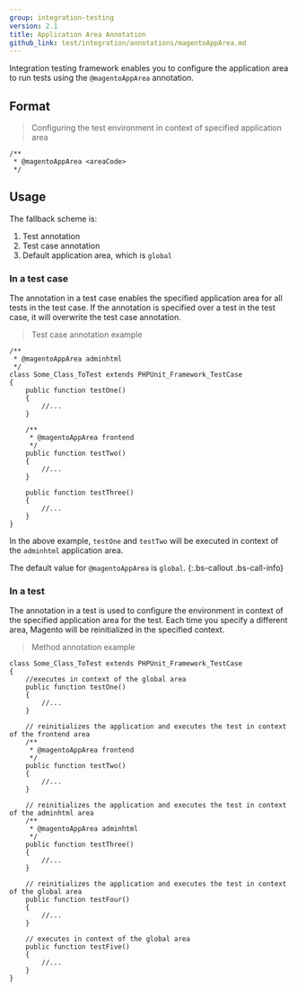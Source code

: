```yaml
---
group: integration-testing
version: 2.1
title: Application Area Annotation
github_link: test/integration/annotations/magentoAppArea.md
---
```


Integration testing framework enables you to configure the application area to run tests using the `@magentoAppArea` annotation.

## Format

> Configuring the test environment in context of specified application area

```php?start_inline=1
/**
 * @magentoAppArea <areaCode>
 */
```

## Usage

The fallback scheme is:

1. Test annotation
2. Test case annotation
3. Default application area, which is `global`

### In a test case

The annotation in a test case enables the specified application area for all tests in the test case.
If the annotation is specified over a test in the test case, it will overwrite the test case annotation.

> Test case annotation example
```php?start_inline=1
/**
 * @magentoAppArea adminhtml
 */
class Some_Class_ToTest extends PHPUnit_Framework_TestCase
{
    public function testOne()
    {
        //...
    }
 
    /**
     * @magentoAppArea frontend
     */
    public function testTwo()
    {
        //...
    }
 
    public function testThree()
    {
        //...
    }
}
```

In the above example, `testOne` and `testTwo` will be executed in context of the `adminhtml` application area.

The default value for `@magentoAppArea` is `global`.
{:.bs-callout .bs-call-info}

### In a test

The annotation in a test is used to configure the environment in context of the specified application area for the test.
Each time you specify a different area, Magento will be reinitialized in the specified context.

> Method annotation example
```php?start_inline=1
class Some_Class_ToTest extends PHPUnit_Framework_TestCase
{
    //executes in context of the global area
    public function testOne()
    {
        //...
    }
 
    // reinitializes the application and executes the test in context of the frontend area
    /**
     * @magentoAppArea frontend
     */
    public function testTwo()
    {
        //...
    }
 
    // reinitializes the application and executes the test in context of the adminhtml area
    /**
     * @magentoAppArea adminhtml
     */
    public function testThree()
    {
        //...
    }
 
    // reinitializes the application and executes the test in context of the global area
    public function testFour()
    {
        //...
    }
 
    // executes in context of the global area
    public function testFive()
    {
        //...
    }
}
```